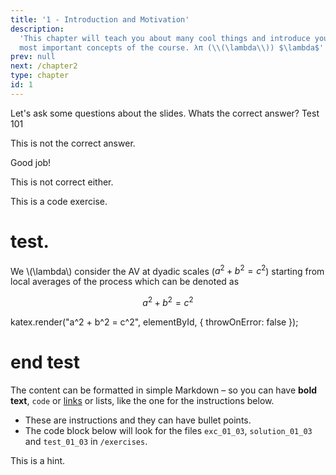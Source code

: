 ```yaml
---
title: '1 - Introduction and Motivation'
description:
  'This chapter will teach you about many cool things and introduce you to the
  most important concepts of the course. λπ (\\(\lambda\\)) $\lambda$'
prev: null
next: /chapter2
type: chapter
id: 1
---
```


<exercise id="1" title="Introduction" type="slides">

<slides source="chapter1_01_introduction">
</slides>

</exercise>

<exercise id="2" title="Getting Started">

Let's ask some questions about the slides. Whats the correct answer? Test 101

<choice>
<opt text="Answer one">

This is not the correct answer.

</opt>

<opt text="Answer two" correct="true">

Good job!

</opt>

<opt text="Answer three">

This is not correct either.

</opt>
</choice>

</exercise>

<exercise id="3" title="First steps">

This is a code exercise. 

# test.
We \\(\lambda\\) consider the AV at dyadic scales ($a^2 + b^2 = c^2$) starting from local averages of the process which can be denoted as
    
$$
a^2 + b^2 = c^2
$$

katex.render("a^2 + b^2 = c^2", elementById, {
            throwOnError: false
        });



# end test

The content can be formatted in simple Markdown – so
you can have **bold text**, `code` or [links](https://spacy.io) or lists, like
the one for the instructions below.

- These are instructions and they can have bullet points.
- The code block below will look for the files `exc_01_03`, `solution_01_03` and
  `test_01_03` in `/exercises`.

<codeblock id="01_03">

This is a hint.

</codeblock>

</exercise>
